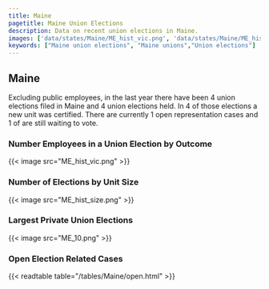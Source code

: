 ```yaml
---
title: Maine
pagetitle: Maine Union Elections
description: Data on recent union elections in Maine.
images: ['data/states/Maine/ME_hist_vic.png', 'data/states/Maine/ME_hist_size.png', 'data/states/Maine/ME_10.png']
keywords: ["Maine union elections", "Maine unions","Union elections"]
---
```

##  Maine

Excluding public employees, in the last year there have been 4 union elections filed in Maine and 4 union elections held. In 4 of those elections a new unit was certified. There are currently 1 open representation cases and 1 of are still waiting to vote.

### Number Employees in a Union Election by Outcome
{{< image src="ME_hist_vic.png" >}}

### Number of Elections by Unit Size
{{< image src="ME_hist_size.png" >}}

### Largest Private Union Elections
{{< image src="ME_10.png" >}}

### Open Election Related Cases
{{< readtable table="/tables/Maine/open.html" >}}

